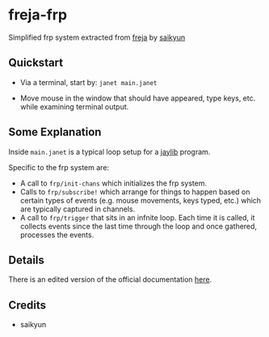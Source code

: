 # freja-frp

Simplified frp system extracted from [freja](https://github.com/saikyun/freja) by [saikyun](https://github.com/saikyun)

## Quickstart

* Via a terminal, start by: `janet main.janet`

* Move mouse in the window that should have appeared, type keys, etc.
while examining terminal output.

## Some Explanation

Inside `main.janet` is a typical loop setup for a
[jaylib](https://github.com/janet-lang/jaylib) program.

Specific to the frp system are:

* A call to `frp/init-chans` which initializes the frp system.
* Calls to `frp/subscribe!` which arrange for things to happen based on certain types of events (e.g. mouse movements, keys typed, etc.) which are typically captured in channels.
* A call to `frp/trigger` that sits in an infnite loop.  Each time it is called, it collects events since the last time through the loop and once gathered, processes the events.

## Details

There is an edited version of the official documentation [here](frp.md).

## Credits

* saikyun

